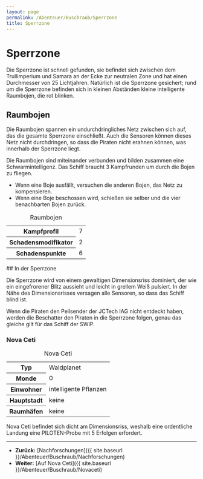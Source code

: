 ```yaml
---
layout: page
permalink: /Abenteuer/Buschraub/Sperrzone
title: Sperrzone
---
```


# Sperrzone

Die Sperrzone ist schnell gefunden, sie befindet sich zwischen dem Trullimperium und Samara an der Ecke zur neutralen Zone und hat einen Durchmesser von 25 Lichtjahren. Natürlich ist die Sperrzone gesichert; rund um die Sperrzone befinden sich in kleinen Abständen kleine intelligente Raumbojen, die rot blinken.

## Raumbojen

Die Raumbojen spannen ein undurchdringliches Netz zwischen sich auf, das die gesamte Sperrzone einschließt. Auch die Sensoren können dieses Netz nicht durchdringen, so dass die Piraten nicht erahnen können, was innerhalb der Sperrzone liegt.

Die Raumbojen sind miteinander verbunden und bilden zusammen eine Schwarmintelligenz. Das Schiff braucht 3 Kampfrunden um durch die Bojen zu fliegen.

- Wenn eine Boje ausfällt, versuchen die anderen Bojen, das Netz zu kompensieren.
- Wenn eine Boje beschossen wird, schießen sie selber und die vier benachbarten Bojen zurück.

<table>
<caption>Raumbojen</caption>
<tbody>
<tr><th>Kampfprofil</th><td>7</td></tr>
<tr><th>Schadensmodifikator</th><td>2</td></tr>
<tr><th>Schadenspunkte</th><td>6</td></tr>
</tbody>
</table>
## In der Sperrzone

Die Sperrzone wird von einem gewaltigen Dimensionsriss dominiert, der wie ein eingefrorener Blitz aussieht und leicht in grellem Weiß pulsiert. In der Nähe des Dimensionsrisses versagen alle Sensoren, so dass das Schiff blind ist.

Wenn die Piraten den Peilsender der JCTech IAG nicht entdeckt haben, werden die Beschatter den Piraten in die Sperrzone folgen, genau das gleiche gilt für das Schiff der SWIP.

### Nova Ceti

<table>
<caption>Nova Ceti</caption>
<tbody>
<tr><th>Typ</th><td>Waldplanet</td></tr>
<tr><th>Monde</th><td>0</td></tr>
<tr><th>Einwohner</th><td>intelligente Pflanzen</td></tr>
<tr><th>Hauptstadt</th><td>keine</td></tr>
<tr><th>Raumhäfen</th><td>keine</td></tr>
</tbody>
</table>
Nova Ceti befindet sich dicht am Dimensionsriss, weshalb eine ordentliche Landung eine PILOTEN-Probe mit 5 Erfolgen erfordert.


***
- **Zurück:** [Nachforschungen]({{ site.baseurl }}/Abenteuer/Buschraub/Nachforschungen)
- **Weiter:** [Auf Nova Ceti]({{ site.baseurl }}/Abenteuer/Buschraub/Novaceti)

